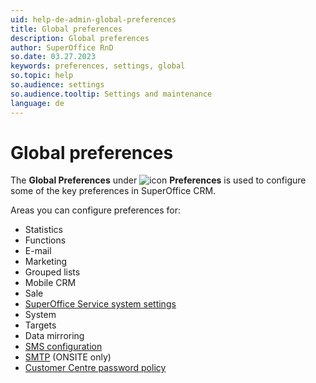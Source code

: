 ```yaml
---
uid: help-de-admin-global-preferences
title: Global preferences
description: Global preferences
author: SuperOffice RnD
so.date: 03.27.2023
keywords: preferences, settings, global
so.topic: help
so.audience: settings
so.audience.tooltip: Settings and maintenance
language: de
---
```


# Global preferences

The **Global Preferences** under ![icon][img1] **Preferences** is used to configure some of the key preferences in SuperOffice CRM.

Areas you can configure preferences for:

* Statistics
* Functions
* E-mail
* Marketing
* Grouped lists
* Mobile CRM
* Sale
* [SuperOffice Service system settings][1]
* System
* Targets
* Data mirroring
* [SMS configuration][4]
* [SMTP][2] (ONSITE only)
* [Customer Centre password policy][3]

<!-- Referenced links -->
[1]: settings.md
[2]: smtp.md
[3]: password.md
[4]: sms.md

<!-- Referenced images -->
[img1]: ../../../../../../common/icons/nav-admin-preferences-active.png


